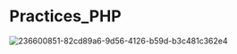 # Practices_PHP

![236600851-82cd89a6-9d56-4126-b59d-b3c481c362e4](https://github.com/karimheal/PHP_All_Of_The_Things/assets/93731698/416f9196-4271-49c9-8afd-1f74d981737e)
